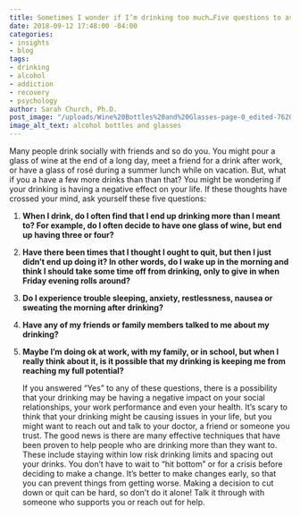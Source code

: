 ```yaml
---
title: Sometimes I wonder if I’m drinking too much…Five questions to ask yourself.
date: 2018-09-12 17:48:00 -04:00
categories:
- insights
- blog
tags:
- drinking
- alcohol
- addiction
- recovery
- psychology
author: Sarah Church, Ph.D.
post_image: "/uploads/Wine%20Bottles%20and%20Glasses-page-0_edited-762068.jpg"
image_alt_text: alcohol bottles and glasses
---
```


Many people drink socially with friends and so do you. You might pour a glass of wine at the end of a long day, meet a friend for a drink after work, or have a glass of rosé during a summer lunch while on vacation. But, what if you a have a few more drinks than than that? You might be wondering if your drinking is having a negative effect on your life. If these thoughts have crossed your mind, ask yourself these five questions:

1. **When I drink, do I often find that I end up drinking more than I meant to? For example, do I often decide to have one glass of wine, but end up having three or four?**

2. **Have there been times that I thought I ought to quit, but then I just didn’t end up doing it? In other words, do I wake up in the morning and think I should take some time off from drinking, only to give in when Friday evening rolls around?**

3. **Do I experience trouble sleeping, anxiety, restlessness, nausea or sweating the morning after drinking?**

4. **Have any of my friends or family members talked to me about my drinking?**

5. **Maybe I’m doing ok at work, with my family, or in school, but when I really think about it, is it possible that my drinking is keeping me from reaching my full potential?**

   If you answered “Yes” to any of these questions, there is a possibility that your drinking may be having a negative impact on your social relationships, your work performance and even your health. It’s scary to think that your drinking might be causing issues in your life, but you might want to reach out and talk to your doctor, a friend or someone you trust. The good news is there are many effective techniques that have been proven to help people who are drinking more than they want to. These include staying within low risk drinking limits and spacing out your drinks. You don’t have to wait to “hit bottom” or for a crisis before deciding to make a change. It’s better to make changes early, so that you can prevent things from getting worse. Making a decision to cut down or quit can be hard, so don’t do it alone! Talk it through with someone who supports you or reach out for help.
